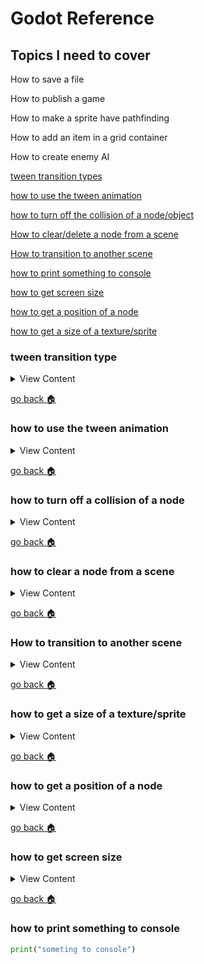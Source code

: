 # Godot Reference

## Topics I need to cover

How to save a file

How to publish a game

How to make a sprite have pathfinding

How to add an item in a grid container

How to create enemy AI

[tween transition types][trans-type]

[how to use the tween animation][ani-node]

[how to turn off the collision of a node/object][coll-off]

[How to clear/delete a node from a scene][clear-node]

[How to transition to another scene][trans-scene]

[how to print something to console][print]

[how to get screen size][get-screen]

[how to get a position of a node][get-pos]

[how to get a size of a texture/sprite][size-texture]


[trans-type]:#tween-transition-type
[ani-node]:#how-to-animate-a-node
[coll-off]:#how-to-turn-off-the-collision-of-a-node
[clear-node]:#how-to-clear-a-node-from-a-scene
[trans-scene]:#how-to-transition-to-another-scene
[size-texture]:#how-to-get-a-size-of-a-texture-sprite
[get-pos]:#how-to-get-a-position-of-a-node
[get-screen]:#how-to-get-screen-size
[print]:#how-to-print-something-to-console
[home]:#godot-reference



### tween transition type

<details>
<summary>
View Content
</summary>

**reference**
- [tween class](https://docs.godotengine.org/en/3.0/classes/class_tween.html)

Transition Type | Value
-|-
TRANS_LINEAR | 0
TRANS_SINE | 1
TRANS_QUINT | 2
TRANS_QUART | 3
TRANS_QUAD | 4
TRANS_EXPO | 5
TRANS_ELASTIC | 6
TRANS_CUBIC | 7
TRANS_CIRC | 8
TRANS_BOUNCE | 9
TRANS_BACK | 10



</details>

[go back :house:][home]

### how to use the tween animation

<details>
<summary>
View Content
</summary>

**reference**
- [Tween](https://docs.godotengine.org/en/3.0/classes/class_tween.html#class-tween-interpolate-property)

There are many ways to change the property of a node, so these are a couple of examples of how to change it

**syntax**
`$Tween.interpolate_property(Object, property, initial value, final value, duration time, transition type, ease type, delay time)`

```python
$Tween.interpolate_property($Sprite,"modulate", Color(1,1,1,1), Color(1,1,1,0),0.3, Tween.TRANS_QUAD, Tween.EASE_OUT )
```

</details>

[go back :house:][home]


### how to turn off a collision of a node

<details>
<summary>
View Content
</summary>

**reference**
- [collisionobject2d](https://docs.godotengine.org/en/3.0/classes/class_collisionobject2d.html#class-collisionobject2d-shape-owner-set-disabled)

#### Method 1
```python
# when the potion collides with a body named isaiah
# shape_owner_clear_shapes will clear all the shapes as long as you have the owner id
# which will usually be 0
func _on_potion_body_entered(body):
	if body.get("name") == "isaiah":
		shape_owner_clear_shapes(0)
	pass
```

#### Method 2

```python
# when the potion collides with a body named isaiah
# shape_owner_set_disabled will disable it as long as you have the boolean set to true
# and the owner id of collision shape which will be 0
func _on_potion_body_entered(body):
	if body.get("name") == "isaiah":
		shape_owner_set_disabled(0,true)
	pass
```

</details>

[go back :house:][home]


### how to clear a node from a scene

<details>
<summary>
View Content
</summary>


You usually do this when you are using signals, but I guess you can do that in any
other function

```python
func on_gem_area_enter(area):
  if area.get("name") == "player":
    queue_free() #this will delete the node which is a gem
```

</details>

[go back :house:][home]


### How to transition to another scene

<details>
<summary>
View Content
</summary>

```python
get_tree().change_scene("res://World2.tscn")
```

</details>

[go back :house:][home]



### how to get a size of a texture/sprite

<details>
<summary>
View Content
</summary>

```python
var sprite_size = get_texture().get_size()
```


</details>

[go back :house:][home]


### how to get a position of a node

<details>
<summary>
View Content
</summary>

```python
print(get_pos())
```

</details>

[go back :house:][home]

### how to get screen size

<details>
<summary>
View Content
</summary>


```python
var screensize = get_viewport_rect().size
```

</details>

[go back :house:][home]

### how to print something to console

```python
print("someting to console")
```

